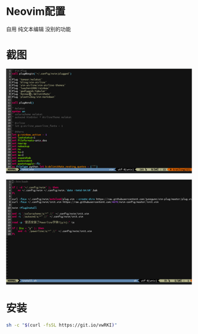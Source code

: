 # Neovim配置
自用 纯文本编辑 没别的功能

# 截图
![1](https://raw.githubusercontent.com/4679/nvim-config/master/screenshots/1.png)


![2](https://raw.githubusercontent.com/4679/nvim-config/master/screenshots/2.png)

# 安装
```bash
sh -c "$(curl -fsSL https://git.io/vwRKI)"
```
